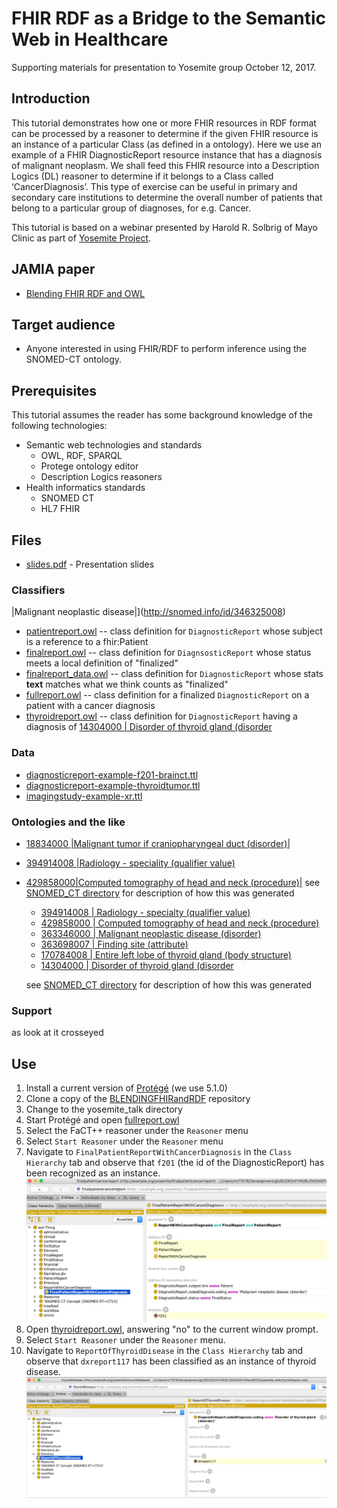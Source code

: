 # FHIR RDF as a Bridge to the Semantic Web in Healthcare
Supporting materials for presentation to Yosemite group  October 12, 2017.


## Introduction
This tutorial demonstrates how one or more FHIR resources in RDF format can be processed by a reasoner to determine if the given FHIR resource is an instance of a particular Class (as defined in a ontology). Here we use an example of a FHIR DiagnosticReport resource instance that has a diagnosis of malignant neoplasm. We shall feed this FHIR resource into a Description Logics (DL) reasoner to determine if it belongs to a Class called ‘CancerDiagnosis’. This type of exercise can be useful in primary and secondary care institutions to determine the overall number of patients that belong to a particular group of diagnoses, for e.g. Cancer.

This tutorial is based on a webinar presented by Harold R. Solbrig of Mayo Clinic as part of [Yosemite Project](http://yosemiteproject.org/fhir-rdf-as-a-bridge-to-the-semantic-web-in-healthcare/).


## JAMIA paper
* [Blending FHIR RDF and OWL](http://www.swat4ls.org/wp-content/uploads/2017/11/SWAT4LS-2017_paper_28.pdf)

## Target audience
* Anyone interested in using FHIR/RDF to perform inference using the SNOMED-CT ontology.

## Prerequisites
This tutorial assumes the reader has some background knowledge of the following technologies:
* Semantic web technologies and standards
  * OWL, RDF, SPARQL
  * Protege ontology editor
  * Description Logics reasoners
* Health informatics standards
  * SNOMED CT
  * HL7 FHIR


## Files
* [slides.pdf](slides.pdf) - Presentation slides

### Classifiers
|Malignant neoplastic disease|](http://snomed.info/id/346325008)
* [patientreport.owl](patientreport.owl) -- class definition for `DiagnosticReport` whose subject is a reference to a fhir:Patient
* [finalreport.owl](finalreport.owl) -- class definition for `DiagnsosticReport` whose status meets a local definition of "finalized"
* [finalreport_data.owl](finalreport_data.owl) -- class definition for `DiagnosticReport` whose stats **text** matches what we think counts as "finalized"
* [fullreport.owl](fullreport.owl) -- class definition for a finalized `DiagnosticReport` on a patient with a cancer diagnosis
* [thyroidreport.owl](thyroidreport.owl) -- class definition for `DiagnosticReport` having a diagnosis of [14304000 | Disorder of thyroid gland (disorder](http://snomed.info/id/14304000)

### Data
* [diagnosticreport-example-f201-brainct.ttl](diagnosticreport-example-f201-brainct.ttl)
* [diagnosticreport-example-thyroidtumor.ttl](diagnosticreport-example-thyroidtumor.ttl)
* [imagingstudy-example-xr.ttl](imagingstudy-example-xr.ttl)

### Ontologies and the like
  * [18834000 |Malignant tumor if craniopharyngeal duct (disorder)|](http://snomed.info/id/188340000)
  * [394914008 |Radiology - speciality (qualifier value)](http://snomed.info/id/394914008)
  * [429858000|Computed tomography of head and neck (procedure)|](http://snomed.info/id/429858000)
     see [SNOMED_CT directory](SNOMED_CT) for description of how this was generated
    * [394914008 | Radiology - specialty (qualifier value)](http://snomed.info/id/394914008)
    * [429858000 | Computed tomography of head and neck (procedure)](http://snomed.info/id/429858000)
    * [363346000 | Malignant neoplastic disease (disorder)](http://snomed.info/id/363346000)
    * [363698007 | Finding site (attribute)](http://snomed.info/id/363698007)
    * [170784008 | Entire left lobe of thyroid gland (body structure)](http://snomed.info/id/170784008)
    * [14304000 | Disorder of thyroid gland (disorder](http://snomed.info/id/14304000)
    
    see [SNOMED_CT directory](SNOMED_CT) for description of how this was generated

### Support
as look at it crosseyed

## Use
1. Install a current version of [Protégé](https://protege.stanford.edu) (we use 5.1.0)
2. Clone a copy of the [BLENDINGFHIRandRDF](https://github.com/BD2KOnFHIR/BLENDINGFHIRandRDF) repository
3. Change to the yosemite_talk directory
3. Start Protégé and open [fullreport.owl](fullreport.owl)
4. Select the FaCT++ reasoner under the `Reasoner` menu
5. Select `Start Reasoner` under the `Reasoner` menu
6. Navigate to `FinalPatientReportWithCancerDiagnosis` in the `Class Hierarchy` tab and observe that `f201` (the id of the DiagnosticReport) has been recognized as an instance.
![Class Hierarchy Tab](images/img1.png)
7. Open [thyroidreport.owl](thyroidreport.owl), answering "no" to the current window prompt.
8. Select `Start Reasoner` under the `Reasoner` menu.
9. Navigate to `ReportOfThyroidDisease` in the `Class Hierarchy` tab and observe that `dxreport117` has been classified
as an instance of thyroid disease.
![Class Hierarchy Tab](images/img2.png)

